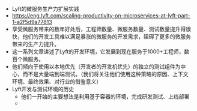 - Lyft的微服务生产力扩展实践
- https://eng.lyft.com/scaling-productivity-on-microservices-at-lyft-part-1-a2f5d9a77813
- 享受微服务带来的数年好处后，工程师数量、微服务数量、测试数量提升得很快，他们的开发工具难以满足暴涨的微服务的开发需求，阻碍了更多的微服务带来的生产力提升。
- 这一系列文章讲述了Lyft的开发环境，它发展到现在服务于1000+工程师，数百个微服务。
- 他们倾向于使用以本地优先（开发者的开发机优先）的独立的测试组件为中心，而不是大量端到端测试。（我们将关注他们使用这种策略的原因、上下文环境、最终效果、对行业的借鉴意义）
- Lyft开发与测试环境的历史
	- 他们一开始的主要想法是利用基于容器的环境，完成研发测试、上线部署
	-